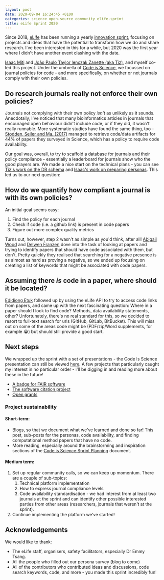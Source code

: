 ```yaml
---
layout: post
date: 2020-09-04 16:24:45 +0100
categories: science open-source community elife-sprint
title: eLife Sprint 2020
---
```


Since 2018, [eLife](https://elifesciences.org/) has been running a yearly [innovation sprint](https://sprint.elifesciences.org/), focusing on projects and ideas that have the potential to transform how we do and share research. I've been interested in this for a while, but 2020 was the first year where I didn't have another event clashing with the date.

[Isaac Miti](https://github.com/ikayz) and [João Paulo Taylor Ienczak Zanette (aka Tiz)](https://github.com/jptiz), and myself co-led this project. Under the umbrella of [Code is Science](https://github.com/codeisscience/code-is-science), we focussed on journal policies for code - and more specifically, on whether or not journals comply with their own policies.

## Do research journals really not enforce their own policies?

Journals not complying with their own policy _isn't_ as unlikely as it sounds. Anecdotally, I've noticed that many bioinformatics articles in journals that encouraged open behaviour didn't include code, or if they did, it wasn't really runnable. More systematic studies have found the same thing, too - [Stodden, Seiler and Ma, (2017)](https://doi.org/10.1073/pnas.1708290115) managed to retrieve code/data artifacts for 44%  of papers they surveyed in Science, which has a policy to require code availability.

Our goal was, overall, to try to scaffold a database for journals and their policy compliance - essentially a leaderboard for journals show who the good players are. We made a nice start on the technical plans - you can see [Tiz's work on the DB schema](https://github.com/codeisscience/code-is-science/issues/62) and [Isaac's work on preparing personas](https://github.com/codeisscience/code-is-science/issues/60). This led us to our next question:

## How do we quantify how compliant a journal is with its own policies?

An initial goal seems easy:

1. Find the policy for each journal
2. Check if code (i.e. a github link) is present in code papers
3. Figure out more complex quality metrics

Turns out, however, step 2 wasn't as simple as you'd think, after all! [Abigail Wood](https://github.com/abigail-wood) and [Delwen Franzen](https://github.com/delwen) dove into the task of looking at papers and trying to identify papers that should have code associated with them, but don't. Pretty quickly they realised that searching for a negative presence is as almost as hard as proving a negative, so we ended up focusing on creating a list of keywords that might be associated with code papers.

## Assuming there _is_ code in a paper, where should it be located?

[Edidiong Etuk](https://github.com/edeediong) followed up by using the eLife API to try to access code links from papers, and came up with the next fascinating question: Where in a paper should I look to find code? Methods, data availability statements, other? Unfortunately, there's no real standard for this, so we decided to resort to full-text search for urls (GitHub, GitLab, BitBucket). This will miss out on some of the areas code might be (PDF/zip/Word supplements, for example 😭) but should still provide a good start.

## Next steps
We wrapped up the sprint with a set of presentations - the Code Is Science presentation can still be viewed [here](https://docs.google.com/presentation/d/1dwwoIST1RgGo_2ANixrSRONCHCreL2YHB9QG9Si0YLo/edit#slide=id.g93f80028a8_0_12). A few projects that particularly caught my interest in no particular order - I'll be digging in and reading more about these in the future!

- [A badge for FAIR software](https://github.com/fair-software/badge)
- [The software citation project](https://github.com/sarthak-sehgal/software-citation)
- [Open grants](https://github.com/expanding-open-grants/ogrants)

### Project sustainability

#### Short-term:

- Blogs, so that we document what we've learned and done so far! This post, sub-posts for the personas, code availability, and finding computational method papers that have no code.
- More reading, especially around the brainstorming and inspiration sections of the [Code is Science Sprint Planning](https://docs.google.com/document/d/1p7nAh_5c1KxhUDXu2bn4SjdWBvqiqTcTCvubG3AKDBA/edit#) document.

#### Medium term:

1. Set up regular community calls, so we can keep up momentum. There are a couple of sub-topics:
    1. Technical platform implementation
    2. How to express journal compliance levels
    3. Code availability standardisation - we had interest from at least two journals at the sprint and can identify other possible interested parties from other areas (researchers, journals that weren't at the sprint).
3. Continue implementing the platform we've started!  

## Acknowledgements

We would like to thank:

- The eLife staff, organisers, safety facilitators, especially Dr Emmy Tsang.
- All the people who filled out our persona survey (blog to come)
- All of the contributors who contributed ideas and discussions, code search keywords, code, and more - you made this sprint incredibly fun!
